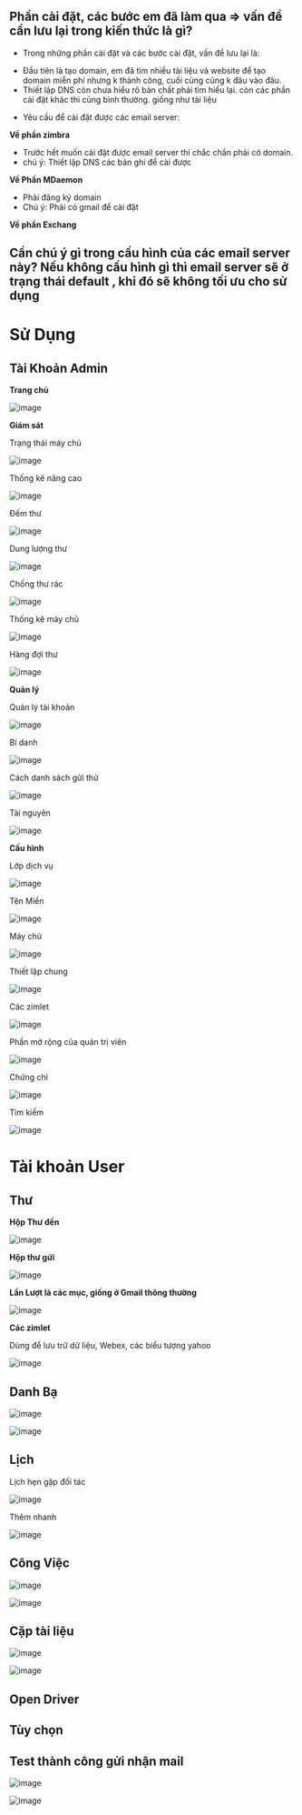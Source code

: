 
## Phần cài đặt, các bước em đã làm qua => vấn đề cần lưu lại trong kiến thức là gì?

- Trong những phần cài đặt và các bước cài đặt, vấn đề lưu lại là:

+ Đầu tiên là tạo domain, em đã tìm nhiều tài liệu và website để tạo domain miễn phí nhưng k thành công, cuối cùng củng k đâu vào đâu.
+ Thiết lập DNS còn chưa hiểu rõ bản chất phải tìm hiểu lại. còn các phần cài đặt khác thì củng bình thường. giống như tài liệu

- Yêu cầu để cài đặt được các email server:

**Về phần zimbra**

+ Trước hết muốn cài đặt được email server thì chắc chắn phải có domain.
+ chú ý: Thiết lập DNS các bản ghi để cài được

**Về Phần MDaemon**

+ Phải đăng ký domain 
+ Chú ý: Phải có gmail để cài đặt

**Về phần Exchang**

## Cần chú ý gì trong cấu hình của các email server này? Nếu không cấu hình gì thì email server sẽ ở trạng thái default , khi đó sẽ không tối ưu cho sử dụng

# Sử Dụng

## Tài Khoản Admin

**Trang chủ**

![image](https://user-images.githubusercontent.com/62273292/164369762-9b486b39-fc38-4d22-8289-76a24313bed8.png)

**Giám sát**

Trạng thái máy chủ

![image](https://user-images.githubusercontent.com/62273292/164369888-95372df4-b201-4797-bed1-e4dc21d13cc7.png)

Thống kê nâng cao 

![image](https://user-images.githubusercontent.com/62273292/164369940-d52d723c-1c82-40b5-bfc5-1c2d3e1ec829.png)

Đếm thư

![image](https://user-images.githubusercontent.com/62273292/164370055-d6ee11f1-62c8-4cd2-b7ef-3dfa10244b81.png)

Dung lượng thư

![image](https://user-images.githubusercontent.com/62273292/164370147-3f993283-e8ca-4505-bb5d-e64256593c31.png)

Chống thư rác 

![image](https://user-images.githubusercontent.com/62273292/164370299-b525fbe5-f5a3-4767-95b9-bcf8419a530f.png)

Thống kê máy chủ

![image](https://user-images.githubusercontent.com/62273292/164370333-d4fa80d3-1d15-40cc-b751-3a76ea45f13f.png)

Hàng đợi thư

![image](https://user-images.githubusercontent.com/62273292/164370354-f73c8458-474f-43ee-9b4f-0223d3f0778e.png)

**Quản lý**

Quản lý tài khoản 

![image](https://user-images.githubusercontent.com/62273292/164370458-ae3291cf-12a4-4fe0-9d8d-8198f468b3d9.png)

Bí danh 

![image](https://user-images.githubusercontent.com/62273292/164370543-eb9a7935-6a84-451d-8b9a-955410988afb.png)

Cách danh sách gửi thử

![image](https://user-images.githubusercontent.com/62273292/164370581-f8d0574e-5816-4b52-b8a1-10de310f414f.png)

Tài nguyên 

![image](https://user-images.githubusercontent.com/62273292/164370950-e73ae093-b085-48aa-bce0-611c2751f2ba.png)


**Cấu hình**

Lớp dịch vụ 

![image](https://user-images.githubusercontent.com/62273292/164372026-31ace997-363d-48cf-ab17-30f4182b204b.png)

Tên Miền 

![image](https://user-images.githubusercontent.com/62273292/164372047-c862bf28-943e-44e8-b401-cc8611478c18.png)

Máy chủ 

![image](https://user-images.githubusercontent.com/62273292/164372068-7000806a-86d7-4c7c-b0de-93e1ab445b54.png)

Thiết lập chung

![image](https://user-images.githubusercontent.com/62273292/164372145-c5ea24cb-64ef-44fc-a77e-cb9b3ca94d5e.png)

Các zimlet

![image](https://user-images.githubusercontent.com/62273292/164373370-c874b8dc-b481-485d-9b80-3da74d6ed18f.png)

Phần mở rộng của quản trị viên

![image](https://user-images.githubusercontent.com/62273292/164373394-157cc7d3-fb14-4077-8746-293ef8f0f306.png)

Chứng chỉ

![image](https://user-images.githubusercontent.com/62273292/164373413-e9092798-c1ab-40f7-b4cb-7797d83b2695.png)


Tìm kiếm 

![image](https://user-images.githubusercontent.com/62273292/164373517-3da9f46a-0139-4ce4-91f0-99e12ec3a283.png)


# Tài khoản User

## Thư

**Hộp Thư đến**

![image](https://user-images.githubusercontent.com/62273292/163922419-905abab1-4cf3-4488-94d2-8eaae238e587.png)

**Hộp thư gửi**

![image](https://user-images.githubusercontent.com/62273292/163922479-9177caf2-7f79-46fc-8a94-a4050d8e46fa.png)

**Lần Lượt là các mục, giống ở Gmail thông thường**

![image](https://user-images.githubusercontent.com/62273292/163922554-160d9632-1ed3-4679-8c7c-78500b82d15a.png)

**Các zimlet**

Dùng để lưu trữ dữ liệu, Webex, các biểu tượng yahoo

![image](https://user-images.githubusercontent.com/62273292/163922686-e51415ea-b55c-4640-a602-5d575bd48881.png)


## Danh Bạ

![image](https://user-images.githubusercontent.com/62273292/163922798-2fad700c-6f1b-4db5-ad1c-e0c030ac8fa0.png)

![image](https://user-images.githubusercontent.com/62273292/164130805-93bc8904-242e-457d-9d23-836f418151eb.png)


## Lịch

Lịch hẹn gặp đối tác

![image](https://user-images.githubusercontent.com/62273292/164131233-1d01c707-be24-4784-a1eb-48380acbffd8.png)


Thêm nhanh

![image](https://user-images.githubusercontent.com/62273292/164130999-b47ff492-3ec5-4bf5-95a9-75235739ce3d.png)

## Công Việc 

![image](https://user-images.githubusercontent.com/62273292/164131501-9fb57384-e7a9-451d-887d-125f52a9431c.png)

![image](https://user-images.githubusercontent.com/62273292/164131546-c1d059ea-7158-4cef-accc-c1638cf4efdf.png)


## Cặp tài liệu

![image](https://user-images.githubusercontent.com/62273292/164131784-5d380b0b-81ad-4929-911f-4710ec159efa.png)

![image](https://user-images.githubusercontent.com/62273292/164131852-2f994bab-c634-4879-973e-8f5ea2b896cb.png)

## Open Driver
## Tùy chọn


## Test thành công gửi nhận mail

![image](https://user-images.githubusercontent.com/62273292/164603954-ee09fae7-83f9-44eb-b2d1-506ae6865ac4.png)

![image](https://user-images.githubusercontent.com/62273292/164603981-a9e7709b-8573-42c8-8c0c-b941ae1e7774.png)

































